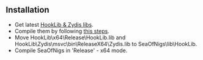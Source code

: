 ## Installation
- Get latest [HookLib & Zydis libs](https://github.com/HoShiMin/HookLib).
- Compile them by following [this steps](https://github.com/guttir14/SoT-Hook/blob/main/README.md#compilation).
- Move HookLib\x64\Release\HookLib.lib and HookLib\Zydis\msvc\bin\ReleaseX64\Zydis.lib to SeaOfNigs\lib\HookLib.
- Compile SeaOfNigs in 'Release' - x64 mode.
